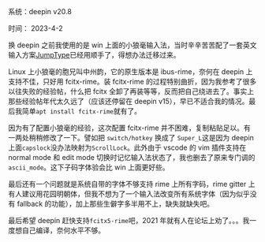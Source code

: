 系统：deepin v20.8

时间： 2023-4-2

换 deepin 之前我使用的是 win 上面的小狼毫输入法，当时辛辛苦苦配了一套英文输入方案[JumpType](https://github.com/alephpi/JumpType)已经用顺手了，得想办法迁移过来。

Linux 上小狼毫的胞兄叫中州韵，它的原生版本是 ibus-rime，奈何在 deepin 上支持不佳，只好用 fcitx-rime。装 fcitx-rime 的过程特别曲折，因为我参考了很多以往失败的经验帖，什么把 fcitx 全卸了再装等等，反而把自己绕进去了。事实上那些经验帖年代太久远了（应该还停留在 deepin v15），早已不适合我的情况。最后我简单`apt install fcitx-rime`就有了。

因为有了配置小狼毫的经验，这次配置 fcitx-rime 并不困难，复制粘贴足以。有一两处稍稍修改了一下。譬如把 `switch/hotkey` 换成了 `Super_L`这是因为 deepin 上面`capslock`没办法映射为`ScrollLock`。此外由于 vscode 的 vim 插件支持在 normal mode 和 edit mode 切换时记忆输入法状态了，我也删去了原来专门调的`ascii_mode`。这下子码字体验会比 win 上面更好些。

最后还有一个问题就是系统自带的字体不够支持 rime 上所有字码，rime gitter 上有人建议用花园明朝体，但我不想为了一个输入法改变所有系统字体（因为似乎没有 fallback 的功能），加上那些生僻字多半用不上，缺失就缺失吧。

最后希望 deepin 赶快支持`fcitx5-rime`吧，2021 年就有人在论坛上劝了。。。我一度想自己编译，奈何水平不够。
